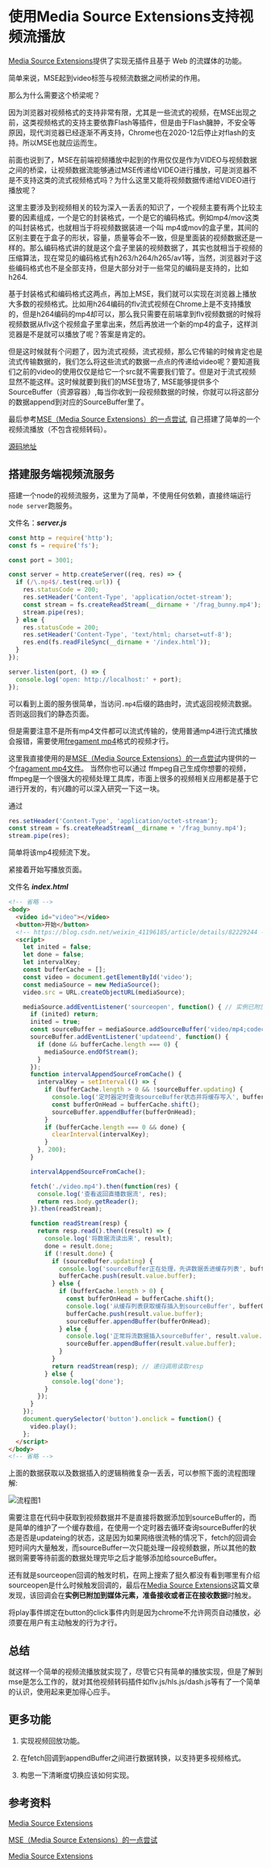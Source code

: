 # 使用Media Source Extensions支持视频流播放

[tag]:video|MSE|stream
[create]:2020-08-24

[Media Source Extensions](https://developer.mozilla.org/zh-CN/docs/Web/API/Media_Source_Extensions_API)提供了实现无插件且基于 Web 的流媒体的功能。

简单来说，MSE起到video标签与视频流数据之间桥梁的作用。

那么为什么需要这个桥梁呢？

因为浏览器对视频格式的支持非常有限，尤其是一些流式的视频，在MSE出现之前，这类视频格式的支持主要依靠Flash等插件，但是由于Flash臃肿，不安全等原因，现代浏览器已经逐渐不再支持，Chrome也在2020-12后停止对flash的支持。所以MSE也就应运而生。

前面也说到了，MSE在前端视频播放中起到的作用仅仅是作为VIDEO与视频数据之间的桥梁，让视频数据流能够通过MSE传递给VIDEO进行播放，可是浏览器不是不支持这类的流式视频格式吗？为什么这里又能将视频数据传递给VIDEO进行播放呢？

这里主要涉及到视频相关的较为深入一丢丢的知识了，一个视频主要有两个比较主要的因素组成，一个是它的封装格式，一个是它的编码格式。例如mp4/mov这类的叫封装格式，也就相当于将视频数据装进一个叫 mp4或mov的盒子里，其间的区别主要在于盒子的形状，容量，质量等会不一致，但是里面装的视频数据还是一样的。那么编码格式讲的就是这个盒子里装的视频数据了，其实也就相当于视频的压缩算法，现在常见的编码格式有h263/h264/h265/av1等，当然，浏览器对于这些编码格式也不是全部支持，但是大部分对于一些常见的编码是支持的，比如h264.

基于封装格式和编码格式这两点，再加上MSE，我们就可以实现在浏览器上播放大多数的视频格式。比如用h264编码的flv流式视频在Chrome上是不支持播放的，但是h264编码的mp4却可以，那么我只需要在前端拿到flv视频数据的时候将视频数据从flv这个视频盒子里拿出来，然后再放进一个新的mp4的盒子，这样浏览器是不是就可以播放了呢？答案是肯定的。

但是这时候就有个问题了，因为流式视频，流式视频，那么它传输的时候肯定也是流式传输数据的，我们怎么将这些流式的数据一点点的传递给video呢？要知道我们之前的video的使用仅仅是给它一个src就不需要我们管了。但是对于流式视频显然不能这样。这时候就要到我们的MSE登场了, MSE能够提供多个SourceBuffer（资源容器）,每当你收到一段视频数据的时候，你就可以将这部分的数据append到对应的SourceBuffer里了。

最后参考[MSE（Media Source Extensions）的一点尝试](https://blog.csdn.net/weixin_41196185/article/details/82229244), 自己搭建了简单的一个视频流播放（不包含视频转码）。

[源码地址](https://github.com/sansui-orz/blog/tree/master/demos/video-live/mse)

## 搭建服务端视频流服务

搭建一个node的视频流服务，这里为了简单，不使用任何依赖，直接终端运行`node server`跑服务。

文件名：***server.js***

```js
const http = require('http');
const fs = require('fs');

const port = 3001;

const server = http.createServer((req, res) => {
  if (/\.mp4$/.test(req.url)) {
    res.statusCode = 200;
    res.setHeader('Content-Type', 'application/octet-stream');
    const stream = fs.createReadStream(__dirname + '/frag_bunny.mp4');
    stream.pipe(res);
  } else {
    res.statusCode = 200;
    res.setHeader('Content-Type', 'text/html; charset=utf-8');
    res.end(fs.readFileSync(__dirname + '/index.html'));
  }
});

server.listen(port, () => {
  console.log('open: http://localhost:' + port);
});
```

可以看到上面的服务很简单，当访问`.mp4`后缀的路由时，流式返回视频流数据。否则返回我们的静态页面。

但是需要注意不是所有mp4文件都可以流式传输的，使用普通mp4进行流式播放会报错，需要使用[fregament mp4](https://blog.csdn.net/lyuan1314/article/details/9289827)格式的视频才行。

这里我直接使用的是[MSE（Media Source Extensions）的一点尝试](https://blog.csdn.net/weixin_41196185/article/details/82229244)内提供的一个[fragament mp4文件](https://raw.githubusercontent.com/nickdesaulniers/netfix/gh-pages/demo/frag_bunny.mp4)。 当然你也可以通过 ffmpeg自己生成你想要的视频，ffmpeg是一个很强大的视频处理工具库，市面上很多的视频相关应用都是基于它进行开发的，有兴趣的可以深入研究一下这一块。

通过

```js
res.setHeader('Content-Type', 'application/octet-stream');
const stream = fs.createReadStream(__dirname + '/frag_bunny.mp4');
stream.pipe(res);
```

简单将该mp4视频流下发。

紧接着开始写播放页面。

文件名 ***index.html***

```html
<!-- 省略 -->
<body>
  <video id="video"></video>
  <button>开始</button>
  <!-- https://blog.csdn.net/weixin_41196185/article/details/82229244 -->
  <script>
    let inited = false;
    let done = false;
    let intervalKey;
    const bufferCache = [];
    const video = document.getElementById('video');
    const mediaSource = new MediaSource();
    video.src = URL.createObjectURL(mediaSource);

    mediaSource.addEventListener('sourceopen', function() { // 实例已附加到媒体元素，准备接收或者正在接收数据 https://developers.google.com/web/fundamentals/media/mse/basics
      if (inited) return;
      inited = true;
      const sourceBuffer = mediaSource.addSourceBuffer('video/mp4;codecs="avc1.42E01E,mp4a.40.2"');
      sourceBuffer.addEventListener('updateend', function() {
        if (done && bufferCache.length === 0) {
          mediaSource.endOfStream();
        }
      });
      function intervalAppendSourceFromCache() {
        intervalKey = setInterval(() => {
          if (bufferCache.length > 0 && !sourceBuffer.updating) {
            console.log('定时器定时查询sourceBuffer状态并将缓存写入', bufferCache);
            const bufferOnHead = bufferCache.shift();
            sourceBuffer.appendBuffer(bufferOnHead);
          }
          if (bufferCache.length === 0 && done) {
            clearInterval(intervalKey);
          }
        }, 200);
      }

      intervalAppendSourceFromCache();

      fetch('./video.mp4').then(function(res) {
        console.log('查看返回直播数据流', res);
        return res.body.getReader();
      }).then(readStream);

      function readStream(resp) {
        return resp.read().then((result) => {
          console.log('将数据流读出来', result);
          done = result.done;
          if (!result.done) {
            if (sourceBuffer.updating) {
              console.log('sourceBuffer正在处理，先讲数据丢进缓存列表', bufferCache);
              bufferCache.push(result.value.buffer);
            } else {
              if (bufferCache.length > 0) {
                const bufferOnHead = bufferCache.shift();
                console.log('从缓存列表获取缓存插入到sourceBuffer', bufferOnHead);
                bufferCache.push(result.value.buffer);
                sourceBuffer.appendBuffer(bufferOnHead);
              } else {
                console.log('正常将流数据插入sourceBuffer', result.value.buffer);
                sourceBuffer.appendBuffer(result.value.buffer);
              }
            }
            return readStream(resp); // 递归调用读取resp
          } else {
            console.log('done');
          }
        });
      }
    });
    document.querySelector('button').onclick = function() {
      video.play();
    };
  </script>
</body>
<!-- 省略 -->
```

上面的数据获取以及数据插入的逻辑稍微复杂一丢丢，可以参照下面的流程图理解:

![流程图1](../demos/video-live/mse/lct.drawio.png)

需要注意在代码中获取到视频数据并不是直接将数据添加到sourceBuffer的，而是简单的维护了一个缓存数组，在使用一个定时器去循环查询sourceBuffer的状态是否是updateing的状态，这是因为如果网络很流畅的情况下，fetch的回调会短时间内大量触发，而sourceBuffer一次只能处理一段视频数据，所以其他的数据则需要等待前面的数据处理完毕之后才能够添加给sourceBuffer。

还有就是sourceopen回调的触发时机，在网上搜索了挺久都没有看到哪里有介绍sourceopen是什么时候触发回调的，最后在[Media Source Extensions](https://developers.google.com/web/fundamentals/media/mse/basics)这篇文章发现，该回调会在**实例已附加到媒体元素，准备接收或者正在接收数据**时触发。

将play事件绑定在button的click事件内则是因为chrome不允许网页自动播放，必须要在用户有主动触发的行为才行。

## 总结

就这样一个简单的视频流播放就实现了，尽管它只有简单的播放实现，但是了解到mse是怎么工作的，就对其他视频转码插件如flv.js/hls.js/dash.js等有了一个简单的认识，使用起来更加得心应手。

## 更多功能

1. 实现视频回放功能。

2. 在fetch回调到appendBuffer之间进行数据转换，以支持更多视频格式。

3. 构思一下清晰度切换应该如何实现。

## 参考资料

[Media Source Extensions](https://developers.google.com/web/fundamentals/media/mse/basics)

[MSE（Media Source Extensions）的一点尝试](https://blog.csdn.net/weixin_41196185/article/details/82229244)

[Media Source Extensions](https://developer.mozilla.org/zh-CN/docs/Web/API/Media_Source_Extensions_API)
